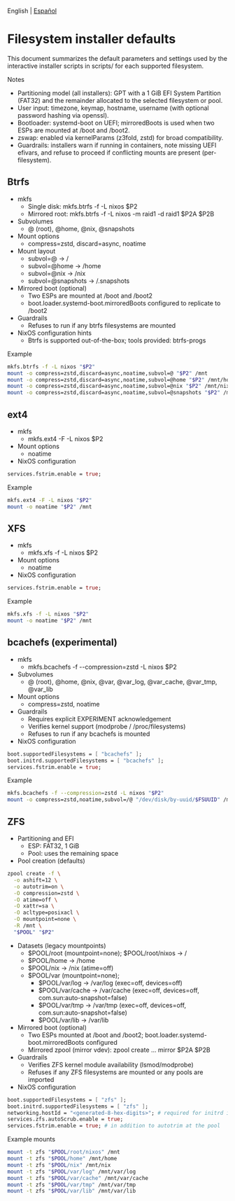 English | [Español](./filesystem-defaults.es.md)

# Filesystem installer defaults

This document summarizes the default parameters and settings used by the interactive installer scripts in scripts/ for each supported filesystem.

Notes
- Partitioning model (all installers): GPT with a 1 GiB EFI System Partition (FAT32) and the remainder allocated to the selected filesystem or pool.
- User input: timezone, keymap, hostname, username (with optional password hashing via openssl).
- Bootloader: systemd-boot on UEFI; mirroredBoots is used when two ESPs are mounted at /boot and /boot2.
- zswap: enabled via kernelParams (z3fold, zstd) for broad compatibility.
- Guardrails: installers warn if running in containers, note missing UEFI efivars, and refuse to proceed if conflicting mounts are present (per-filesystem).

## Btrfs
- mkfs
  - Single disk: mkfs.btrfs -f -L nixos $P2
  - Mirrored root: mkfs.btrfs -f -L nixos -m raid1 -d raid1 $P2A $P2B
- Subvolumes
  - @ (root), @home, @nix, @snapshots
- Mount options
  - compress=zstd, discard=async, noatime
- Mount layout
  - subvol=@ → /
  - subvol=@home → /home
  - subvol=@nix → /nix
  - subvol=@snapshots → /.snapshots
- Mirrored boot (optional)
  - Two ESPs are mounted at /boot and /boot2
  - boot.loader.systemd-boot.mirroredBoots configured to replicate to /boot2
- Guardrails
  - Refuses to run if any btrfs filesystems are mounted
- NixOS configuration hints
  - Btrfs is supported out-of-the-box; tools provided: btrfs-progs

Example
```sh
mkfs.btrfs -f -L nixos "$P2"
mount -o compress=zstd,discard=async,noatime,subvol=@ "$P2" /mnt
mount -o compress=zstd,discard=async,noatime,subvol=@home "$P2" /mnt/home
mount -o compress=zstd,discard=async,noatime,subvol=@nix "$P2" /mnt/nix
mount -o compress=zstd,discard=async,noatime,subvol=@snapshots "$P2" /mnt/.snapshots
```

## ext4
- mkfs
  - mkfs.ext4 -F -L nixos $P2
- Mount options
  - noatime
- NixOS configuration
```nix
services.fstrim.enable = true;
```

Example
```sh
mkfs.ext4 -F -L nixos "$P2"
mount -o noatime "$P2" /mnt
```

## XFS
- mkfs
  - mkfs.xfs -f -L nixos $P2
- Mount options
  - noatime
- NixOS configuration
```nix
services.fstrim.enable = true;
```

Example
```sh
mkfs.xfs -f -L nixos "$P2"
mount -o noatime "$P2" /mnt
```

## bcachefs (experimental)
- mkfs
  - mkfs.bcachefs -f --compression=zstd -L nixos $P2
- Subvolumes
  - @ (root), @home, @nix, @var, @var_log, @var_cache, @var_tmp, @var_lib
- Mount options
  - compress=zstd, noatime
- Guardrails
  - Requires explicit EXPERIMENT acknowledgement
  - Verifies kernel support (modprobe / /proc/filesystems)
  - Refuses to run if any bcachefs is mounted
- NixOS configuration
```nix
boot.supportedFilesystems = [ "bcachefs" ];
boot.initrd.supportedFilesystems = [ "bcachefs" ];
services.fstrim.enable = true;
```

Example
```sh
mkfs.bcachefs -f --compression=zstd -L nixos "$P2"
mount -o compress=zstd,noatime,subvol=/@ "/dev/disk/by-uuid/$FSUUID" /mnt
```

## ZFS
- Partitioning and EFI
  - ESP: FAT32, 1 GiB
  - Pool: uses the remaining space
- Pool creation (defaults)
```sh
zpool create -f \
  -o ashift=12 \
  -o autotrim=on \
  -O compression=zstd \
  -O atime=off \
  -O xattr=sa \
  -O acltype=posixacl \
  -O mountpoint=none \
  -R /mnt \
  "$POOL" "$P2"
```
- Datasets (legacy mountpoints)
  - $POOL/root (mountpoint=none); $POOL/root/nixos → /
  - $POOL/home → /home
  - $POOL/nix → /nix (atime=off)
  - $POOL/var (mountpoint=none);
    - $POOL/var/log → /var/log (exec=off, devices=off)
    - $POOL/var/cache → /var/cache (exec=off, devices=off, com.sun:auto-snapshot=false)
    - $POOL/var/tmp → /var/tmp (exec=off, devices=off, com.sun:auto-snapshot=false)
    - $POOL/var/lib → /var/lib
- Mirrored boot (optional)
  - Two ESPs mounted at /boot and /boot2; boot.loader.systemd-boot.mirroredBoots configured
  - Mirrored zpool (mirror vdev): zpool create ... mirror $P2A $P2B
- Guardrails
  - Verifies ZFS kernel module availability (lsmod/modprobe)
  - Refuses if any ZFS filesystems are mounted or any pools are imported
- NixOS configuration
```nix
boot.supportedFilesystems = [ "zfs" ];
boot.initrd.supportedFilesystems = [ "zfs" ];
networking.hostId = "<generated-8-hex-digits>"; # required for initrd import
services.zfs.autoScrub.enable = true;
services.fstrim.enable = true; # in addition to autotrim at the pool
```

Example mounts
```sh
mount -t zfs "$POOL/root/nixos" /mnt
mount -t zfs "$POOL/home" /mnt/home
mount -t zfs "$POOL/nix" /mnt/nix
mount -t zfs "$POOL/var/log" /mnt/var/log
mount -t zfs "$POOL/var/cache" /mnt/var/cache
mount -t zfs "$POOL/var/tmp" /mnt/var/tmp
mount -t zfs "$POOL/var/lib" /mnt/var/lib
```

